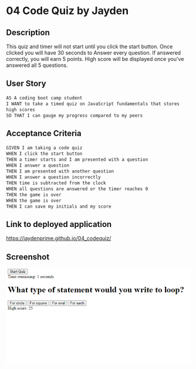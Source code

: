 # 04 Code Quiz by Jayden

## Description

This quiz and timer will not start until you click the start button. Once clicked you will have 30 seconds to Answer every question. If answered correctly, you will earn 5 points. High score will be displayed once you've answered all 5 questions.

## User Story

```
AS A coding boot camp student
I WANT to take a timed quiz on JavaScript fundamentals that stores high scores
SO THAT I can gauge my progress compared to my peers
```

## Acceptance Criteria

```
GIVEN I am taking a code quiz
WHEN I click the start button
THEN a timer starts and I am presented with a question
WHEN I answer a question
THEN I am presented with another question
WHEN I answer a question incorrectly
THEN time is subtracted from the clock
WHEN all questions are answered or the timer reaches 0
THEN the game is over
WHEN the game is over
THEN I can save my initials and my score
```
## Link to deployed application

https://jaydenprime.github.io/04_codequiz/

## Screenshot
![Quiz Screenshot](./04-quiz.PNG)

